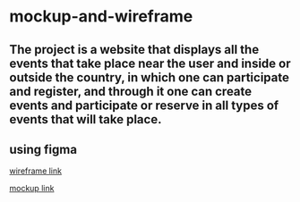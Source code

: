 # mockup-and-wireframe
## The project is a website that displays all the events that take place near the user and inside or outside the country, in which one can participate and register, and through it one can create events and participate or reserve in all types of events that will take place.
## using figma

[wireframe link](https://www.figma.com/file/CZ2Fq5Y0BvBboG4CG3GI20/wireframe?type=design&node-id=0-1&mode=design&t=q6tn41QUKPJyErvR-0)

[mockup link](https://www.figma.com/file/0Kswv20TdVIErGhE3UqTv2/mockup?type=design&node-id=0-1&mode=design&t=pJFJGqNt73NEFRQj-0)